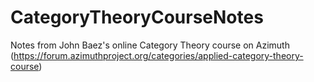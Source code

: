 # CategoryTheoryCourseNotes
Notes from John Baez's online Category Theory course on Azimuth (https://forum.azimuthproject.org/categories/applied-category-theory-course)

